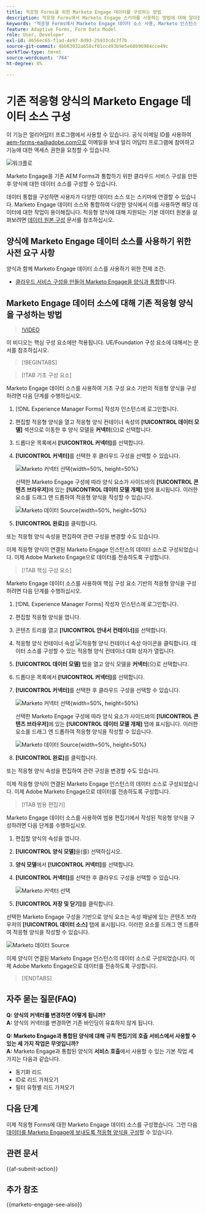 ```yaml
---
title: 적응형 Forms을 위한 Marketo Engage 데이터를 구성하는 방법
description: 적응형 Forms에서 Marketo Engage 스키마를 사용하는 방법에 대해 알아봅니다.
keywords: '적응형 Forms에서 Marketo Engage 데이터 소스 사용, Marketo 인스턴스 데이터 소스를 양식과 연결하는 방법 : 양식을 Marketo에 연결합니다.'
feature: Adaptive Forms, Form Data Model
role: User, Developer
exl-id: 4656ec65-f1ad-4e97-8d93-25933cdc7f7b
source-git-commit: 4bb63932a658cf01cc493b9e5e68b96984cce49c
workflow-type: tm+mt
source-wordcount: '764'
ht-degree: 8%

---
```


# 기존 적응형 양식의 Marketo Engage 데이터 소스 구성

<span class="preview"> 이 기능은 얼리어답터 프로그램에서 사용할 수 있습니다. 공식 이메일 ID를 사용하여 aem-forms-ea@adobe.com으로 이메일을 보내 얼리 어답터 프로그램에 참여하고 기능에 대한 액세스 권한을 요청할 수 있습니다. </span>

![워크플로](/help/forms/assets/workflow-marketo-2.png)

Marketo Engage을 기존 AEM Forms과 통합하기 위한 클라우드 서비스 구성을 만든 후 양식에 대한 데이터 소스를 구성할 수 있습니다.

데이터 통합을 구성하면 사용자가 다양한 데이터 소스 또는 스키마에 연결할 수 있습니다. Marketo Engage 데이터 소스와 통합하여 다양한 양식에서 이를 사용하면 해당 데이터에 대한 작업이 용이해집니다. 적응형 양식에 대해 지원되는 기본 데이터 원본을 살펴보려면 [데이터 원본 구성](/help/forms/configure-data-sources.md) 문서를 참조하십시오.

## 양식에 Marketo Engage 데이터 소스를 사용하기 위한 사전 요구 사항

양식과 함께 Marketo Engage 데이터 소스를 사용하기 위한 전제 조건:

* [클라우드 서비스 구성을 만들어 Marketo Engage을 양식과 통합](/help/forms/integrate-form-to-marketo-engage.md)합니다.

## Marketo Engage 데이터 소스에 대해 기존 적응형 양식을 구성하는 방법

>[!VIDEO](https://video.tv.adobe.com/v/3442871/marketo-aem-forms-aem-marketo-engage)

<span> 이 비디오는 핵심 구성 요소에만 적용됩니다. UE/Foundation 구성 요소에 대해서는 문서를 참조하십시오.</span>

>[!BEGINTABS]

>[!TAB 기초 구성 요소]

Marketo Engage 데이터 소스를 사용하여 기초 구성 요소 기반의 적응형 양식을 구성하려면 다음 단계를 수행하십시오.

1. [!DNL Experience Manager Forms] 작성자 인스턴스에 로그인합니다.
1. 편집할 적응형 양식을 열고 적응형 양식 컨테이너 속성의 **[!UICONTROL 데이터 모델]** 섹션으로 이동한 후 양식 모델을 **커넥터**(으)로 선택합니다.
1. 드롭다운 목록에서 **[!UICONTROL 커넥터]**&#x200B;를 선택합니다.
1. **[!UICONTROL 커넥터]**&#x200B;를 선택한 후 클라우드 구성을 선택할 수 있습니다.

   ![Marketo 커넥터 선택](/help/forms/assets/select-marketo-connector-af1.png){width=50%, height=50%}

   선택한 Marketo Engage 구성에 따라 양식 요소가 사이드바의 **[!UICONTROL 콘텐츠 브라우저]**&#x200B;에 있는 **[!UICONTROL 데이터 모델 개체]** 탭에 표시됩니다. 이러한 요소를 드래그 앤 드롭하여 적응형 양식을 작성할 수 있습니다.

   ![Marketo 데이터 Source](/help/forms/assets/marketo-engage-data-source-af1.png){width=50%, height=50%}

1. **[!UICONTROL 완료]**&#x200B;를 클릭합니다.

또는 적응형 양식 속성을 편집하여 관련 구성을 변경할 수도 있습니다.

이제 적응형 양식이 연결된 Marketo Engage 인스턴스의 데이터 소스로 구성되었습니다. 이제 Adobe Marketo Engage으로 데이터를 전송하도록 구성합니다.

>[!TAB 핵심 구성 요소]

Marketo Engage 데이터 소스를 사용하여 핵심 구성 요소 기반의 적응형 양식을 구성하려면 다음 단계를 수행하십시오.

1. [!DNL Experience Manager Forms] 작성자 인스턴스에 로그인합니다.

1. 편집할 적응형 양식을 엽니다.
1. 콘텐츠 트리를 열고 **[!UICONTROL 안내서 컨테이너]**&#x200B;를 선택합니다.
1. 적응형 양식 컨테이너 속성 ![적응형 양식 컨테이너 속성](/help/forms/assets/configure-icon.svg) 아이콘을 클릭합니다. 데이터 소스를 구성할 수 있는 적응형 양식 컨테이너 대화 상자가 열립니다.
1. **[!UICONTROL 데이터 모델]** 탭을 열고 양식 모델을 **커넥터**(으)로 선택합니다.
1. 드롭다운 목록에서 **[!UICONTROL 커넥터]**&#x200B;를 선택합니다.

1. **[!UICONTROL 커넥터]**&#x200B;를 선택한 후 클라우드 구성을 선택할 수 있습니다.

   ![Marketo 커넥터 선택](/help/forms/assets/select-marketo-connector.png){width=50%, height=50%}

   선택한 Marketo Engage 구성에 따라 양식 요소가 사이드바의 **[!UICONTROL 콘텐츠 브라우저]**&#x200B;에 있는 **[!UICONTROL 데이터 모델 개체]** 탭에 표시됩니다. 이러한 요소를 드래그 앤 드롭하여 적응형 양식을 작성할 수 있습니다.

   ![Marketo 데이터 Source](/help/forms/assets/marketo-engage-data-source.png){width=50%, height=50%}

1. **[!UICONTROL 완료]**&#x200B;를 클릭합니다.

또는 적응형 양식 속성을 편집하여 관련 구성을 변경할 수도 있습니다.

이제 적응형 양식이 연결된 Marketo Engage 인스턴스의 데이터 소스로 구성되었습니다. 이제 Adobe Marketo Engage으로 데이터를 전송하도록 구성합니다.

>[!TAB 범용 편집기]

Marketo Engage 데이터 소스를 사용하여 범용 편집기에서 작성된 적응형 양식을 구성하려면 다음 단계를 수행하십시오.

1. 편집할 양식의 속성을 엽니다.
1. **[!UICONTROL 양식 모델]**&#x200B;을(를) 선택하십시오.
1. **양식 모델**&#x200B;에서 **[!UICONTROL 커넥터]**&#x200B;를 선택합니다.
1. **[!UICONTROL 커넥터]**&#x200B;를 선택한 후 클라우드 구성을 선택할 수 있습니다.

   ![Marketo 커넥터 선택](/help/forms/assets/select-marketo-connector-ue.png)

1. **[!UICONTROL 저장 및 닫기]**&#x200B;를 클릭합니다.

선택한 Marketo Engage 구성을 기반으로 양식 요소는 속성 패널에 있는 콘텐츠 브라우저의 **[!UICONTROL 데이터 소스]** 탭에 표시됩니다. 이러한 요소를 드래그 앤 드롭하여 적응형 양식을 작성할 수 있습니다.

![Marketo 데이터 Source](/help/forms/assets/marketo-engage-data-source-ue.png)

이제 양식이 연결된 Marketo Engage 인스턴스의 데이터 소스로 구성되었습니다. 이제 Adobe Marketo Engage으로 데이터를 전송하도록 구성합니다.

>[!ENDTABS]

## 자주 묻는 질문(FAQ)

**Q: 양식의 커넥터를 변경하면 어떻게 됩니까?**\
**A:** 양식의 커넥터를 변경하면 기존 바인딩이 유효하지 않게 됩니다.

**Q: Marketo Engage과 통합된 양식에 대해 규칙 편집기의 호출 서비스에서 사용할 수 있는 세 가지 작업은 무엇입니까?**\
**A:** Marketo Engage과 통합된 양식의 **서비스 호출**&#x200B;에서 사용할 수 있는 기본 작업 세 가지는 다음과 같습니다.
* 동기화 리드
* ID로 리드 가져오기
* 필터 유형별 리드 가져오기

## 다음 단계

이제 적응형 Forms에 대한 Marketo Engage 데이터 소스를 구성했습니다. 그런 다음 [데이터를 Marketo Engage에 보내도록 적응형 양식을 구성](/help/forms/submit-adaptive-form-to-marketo-engage.md)할 수 있습니다.

## 관련 문서

{{af-submit-action}}

## 추가 참조

{{marketo-engage-see-also}}
